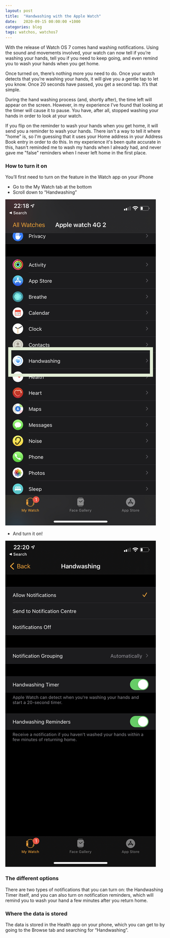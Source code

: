 ```yaml
---
layout: post
title:  "Handwashing with the Apple Watch"
date:   2020-09-15 00:00:00 +1000
categories: blog
tags: watchos, watchos7
---
```


With the release of Watch OS 7 comes hand washing notifications. Using the sound and movements involved, your watch can
now tell if you’re washing your hands, tell you if you need to keep going, and even remind you to wash your hands when
you get home.

Once turned on, there’s nothing more you need to do. Once your watch detects that you’re washing your hands, it will
give you a gentle tap to let you know. Once 20 seconds have passed, you get a second tap. It’s that simple.

During the hand washing process (and, shortly after), the time left will appear on the screen. However, in my
experience I’ve found that looking at the timer will cause it to pause. You have, after all, stopped washing your hands
in order to look at your watch.

If you flip on the reminder to wash your hands when you get home, it will send you a reminder to wash your hands.
There isn't a way to tell it where "home" is, so I'm guessing that it uses your Home address in your Address Book entry
in order to do this. In my experience it's been quite accurate in this, hasn't reminded me to wash my hands when I
already had, and never gave me "false" reminders when I never left home in the first place.

### How to turn it on

You’ll first need to turn on the feature in the Watch app on your iPhone
* Go to the My Watch tab at the bottom
* Scroll down to “Handwashing” 

![Screenshot of the Watch app, with Handwashing highlighted](/assets/post-images/handwashing/watchapp.jpeg)
* And turn it on!

![Screenshot of the Handwashing settings](/assets/post-images/handwashing/settings.jpeg)

### The different options
There are two types of notifications that you can turn on: the Handwashing Timer itself, and you can also turn on
notification reminders, which will remind you to wash your hand a few minutes after you return home.

### Where the data is stored
The data is stored in the Health app on your phone, which you can get to by going to the Browse tab and searching for
“Handwashing”.
